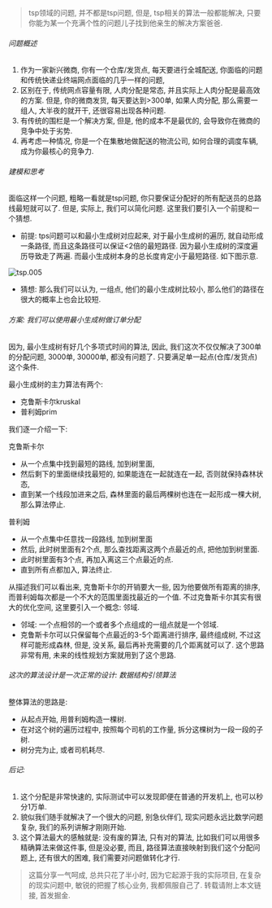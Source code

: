 > tsp领域的问题, 并不都是tsp问题, 但是, tsp相关的算法一般都能解决, 只要你能为某一个充满个性的问题儿子找到他亲生的解决方案爸爸.

###### 问题概述

1. 作为一家新兴微商, 你有一个仓库/发货点, 每天要进行全城配送, 你面临的问题和传统快递业终端网点面临的几乎一样的问题, 
2. 区别在于, 传统网点容量有限, 人肉分配是常态, 并且实际上人肉分配是最高效的方案. 但是, 你的微商发货, 每天要达到>300单, 如果人肉分配, 那么需要一组人, 大半夜的就开干, 还很容易出现各种问题. 
3. 有传统的围栏是一个解决方案, 但是, 他的成本不是最优的, 会导致你在微商的竞争中处于劣势. 
4. 再考虑一种情况, 你是一个在集散地做配送的物流公司, 如何合理的调度车辆, 成为你最核心的竞争力.

###### 建模和思考

面临这样一个问题,  粗略一看就是tsp问题, 你只要保证分配好的所有配送员的总路线最短就可以了. 但是, 实际上, 我们可以简化问题.  这里我们要引入一个前提和一个猜想. 

- 前提: tps问题可以和最小生成树对应起来, 对于最小生成树的遍历, 就自动形成一条路径, 而且这条路径可以保证<2倍的最短路径. 因为最小生成树的深度遍历导致走了两遍. 而最小生成树本身的总长度肯定小于最短路径. 如下图示意.

![tsp.005](./tsp/tsp.005.jpeg)

- 猜想: 那么我们可以认为, 一组点, 他们的最小生成树比较小, 那么他们的路径在很大的概率上也会比较短.

###### 方案: 我们可以使用最小生成树做订单分配

因为, 最小生成树有好几个多项式时间的算法, 因此, 我们这次不仅仅解决了300单的分配问题, 3000单, 30000单, 都没有问题了. 只要满足单一起点(仓库/发货点)这个条件.

最小生成树的主力算法有两个: 

- 克鲁斯卡尔kruskal
- 普利姆prim

我们逐一介绍一下: 

克鲁斯卡尔

- 从一个点集中找到最短的路线, 加到树里面, 
- 然后剩下的里面继续找最短的, 如果能连在一起就连在一起, 否则就保持森林状态, 
- 直到某一个线段加进来之后, 森林里面的最后两棵树也连在一起形成一棵大树, 那么算法停止.

普利姆

- 从一个点集中任意找一段路线, 加到树里面
- 然后, 此时树里面有2个点, 那么查找距离这两个点最近的点, 把他加到树里面.
- 此时树里面有3个点, 再加入离这三个点最近的点. 
- 直到所有点都加入, 算法终止.

从描述我们可以看出来, 克鲁斯卡尔的开销要大一些, 因为他要做所有距离的排序, 而普利姆每次都是一个不大的范围里面找最近的一个值. 不过克鲁斯卡尔其实有很大的优化空间, 这里要引入一个概念: 邻域.

- 邻域: 一个点相邻的一个或者多个点组成的一组点就是一个邻域. 
- 克鲁斯卡尔可以只保留每个点最近的3-5个距离进行排序, 最终组成树, 不过这样可能形成森林, 但是, 没关系, 最后再补充需要的几个距离就可以了. 这个思路非常有用, 未来的线性规划方案就用到了这个思路.



###### 这次的算法设计是一次正常的设计: 数据结构引领算法

 整体算法的思路是:

- 从起点开始, 用普利姆构造一棵树.
- 在对这个树的遍历过程中, 按照每个司机的工作量,  拆分这棵树为一段一段的子树.
- 树分完为止, 或者司机耗尽.

###### 后记:

1. 这个分配是非常快速的, 实际测试中可以发现即便在普通的开发机上, 也可以秒分1万单. 
2. 貌似我们随手就解决了一个很大的问题, 别急伙伴们, 现实问题永远比数学问题复杂, 我们的系列讲解才刚刚开始.
3. 这个算法最大的感触就是: 没有废的算法, 只有对的算法, 比如我们可以用很多精确算法来做这件事, 但是没必要, 而且, 路径算法直接映射到我们这个分配问题上, 还有很大的困难, 我们需要对问题做转化才行. 

> 这篇分享一气呵成, 总共只花了半小时, 因为它起源于我的实际项目, 在复杂的现实问题中, 敏锐的把握了核心业务, 我都佩服自己了. 转载请附上本文链接, 首发掘金.